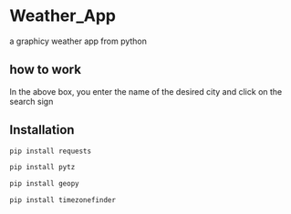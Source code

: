 # Weather_App
a graphicy weather app from python

##  how to work
 In the above box, you enter the name of the desired city and click on the search sign

## Installation 

```bash
pip install requests
```
```bash
pip install pytz
```
```bash
pip install geopy
```
```bash
pip install timezonefinder
```

